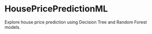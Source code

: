 # HousePricePredictionML
Explore house price prediction using Decision Tree and Random Forest models.
